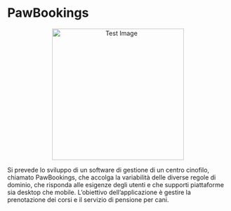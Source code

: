 # PawBookings
<div align="center">
  <img src="https://github.com/Prv2106/PawBookings/assets/101663958/0e68a4a8-734e-449d-9ae7-8e51653456c2" width="300" alt="Test Image">
</div>

Si prevede lo sviluppo di un software di gestione di un centro cinofilo, chiamato PawBookings, che accolga la variabilità delle diverse regole di dominio, che risponda alle esigenze degli utenti e che supporti piattaforme sia desktop che mobile. L’obiettivo dell’applicazione è gestire la prenotazione dei corsi e il servizio di pensione per cani.
